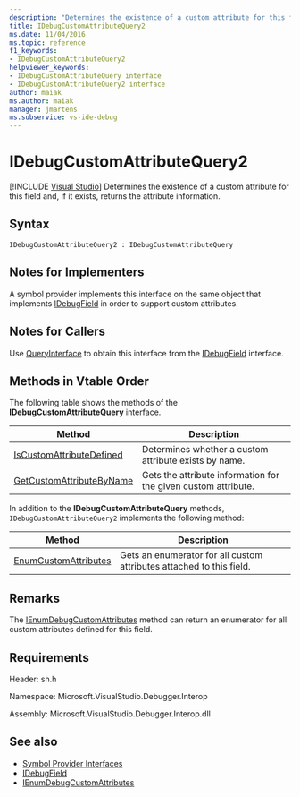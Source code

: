 ```yaml
---
description: "Determines the existence of a custom attribute for this field and, if it exists, returns the attribute information."
title: IDebugCustomAttributeQuery2
ms.date: 11/04/2016
ms.topic: reference
f1_keywords:
- IDebugCustomAttributeQuery2
helpviewer_keywords:
- IDebugCustomAttributeQuery interface
- IDebugCustomAttributeQuery2 interface
author: maiak
ms.author: maiak
manager: jmartens
ms.subservice: vs-ide-debug
---
```

# IDebugCustomAttributeQuery2

 [!INCLUDE [Visual Studio](~/includes/applies-to-version/vs-windows-only.md)]
Determines the existence of a custom attribute for this field and, if it exists, returns the attribute information.

## Syntax

```
IDebugCustomAttributeQuery2 : IDebugCustomAttributeQuery
```

## Notes for Implementers
 A symbol provider implements this interface on the same object that implements [IDebugField](../../../extensibility/debugger/reference/idebugfield.md) in order to support custom attributes.

## Notes for Callers
 Use [QueryInterface](/cpp/atl/queryinterface) to obtain this interface from the [IDebugField](../../../extensibility/debugger/reference/idebugfield.md) interface.

## Methods in Vtable Order
 The following table shows the methods of the **IDebugCustomAttributeQuery** interface.

|Method|Description|
|------------|-----------------|
|[IsCustomAttributeDefined](../../../extensibility/debugger/reference/idebugcustomattributequery2-iscustomattributedefined.md)|Determines whether a custom attribute exists by name.|
|[GetCustomAttributeByName](../../../extensibility/debugger/reference/idebugcustomattributequery2-getcustomattributebyname.md)|Gets the attribute information for the given custom attribute.|

 In addition to the **IDebugCustomAttributeQuery** methods, `IDebugCustomAttributeQuery2` implements the following method:

|Method|Description|
|------------|-----------------|
|[EnumCustomAttributes](../../../extensibility/debugger/reference/idebugcustomattributequery2-enumcustomattributes.md)|Gets an enumerator for all custom attributes attached to this field.|

## Remarks
 The [IEnumDebugCustomAttributes](../../../extensibility/debugger/reference/ienumdebugcustomattributes.md) method can return an enumerator for all custom attributes defined for this field.

## Requirements
 Header: sh.h

 Namespace: Microsoft.VisualStudio.Debugger.Interop

 Assembly: Microsoft.VisualStudio.Debugger.Interop.dll

## See also
- [Symbol Provider Interfaces](../../../extensibility/debugger/reference/symbol-provider-interfaces.md)
- [IDebugField](../../../extensibility/debugger/reference/idebugfield.md)
- [IEnumDebugCustomAttributes](../../../extensibility/debugger/reference/ienumdebugcustomattributes.md)
